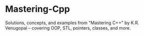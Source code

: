 # Mastering-Cpp
Solutions, concepts, and examples from "Mastering C++" by K.R. Venugopal – covering OOP, STL, pointers, classes, and more.
